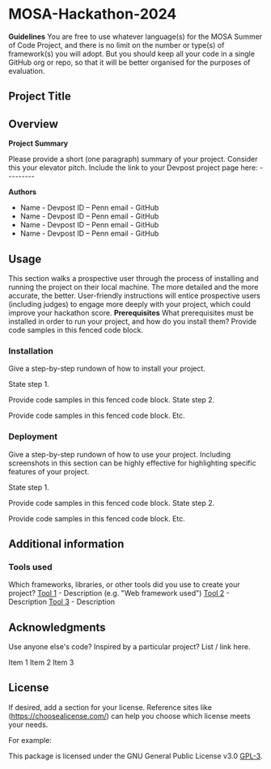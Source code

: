 # MOSA-Hackathon-2024

**Guidelines**
You are free to use whatever language(s) for the MOSA Summer of Code Project, and there is no limit on the number or type(s) of framework(s) you will adopt. But you should keep all your code in a single GitHub org or repo, so that it will be better organised for the purposes of evaluation.

## **Project Title**

## **Overview**

**Project Summary**

Please provide a short (one paragraph) summary of your project. Consider this your elevator pitch.
Include the link to your Devpost project page here:   ---------

**Authors**

- Name - Devpost ID – Penn email - GitHub
- Name - Devpost ID – Penn email - GitHub
- Name - Devpost ID – Penn email - GitHub
- Name - Devpost ID – Penn email - GitHub

## **Usage**
This section walks a prospective user through the process of installing and running the project on their local machine. 
The more detailed and the more accurate, the better. User-friendly instructions will entice prospective users (including judges) to engage more deeply with your project, which could improve your hackathon score.
**Prerequisites**
What prerequisites must be installed in order to run your project, and how do you install them?
Provide code samples in this fenced code block.

### **Installation**
Give a step-by-step rundown of how to install your project.

State step 1.

Provide code samples in this fenced code block.
State step 2.

Provide code samples in this fenced code block.
Etc.

### **Deployment**
Give a step-by-step rundown of how to use your project. Including screenshots in this section can be highly effective for highlighting specific features of your project.

State step 1.

Provide code samples in this fenced code block.
State step 2.

Provide code samples in this fenced code block.
Etc.
## **Additional information**

### **Tools used**
Which frameworks, libraries, or other tools did you use to create your project?
[Tool 1](https://maven.apache.org/) - Description (e.g. "Web framework used")
[Tool 2](https://maven.apache.org/)  - Description 
[Tool 3](https://maven.apache.org/) - Description 

## **Acknowledgments**
Use anyone else's code? Inspired by a particular project? List / link here.

Item 1
Item 2
Item 3

## **License**
If desired, add a section for your license. Reference sites like (https://choosealicense.com/) can help you choose which license meets your needs.

For example:

This package is licensed under the GNU General Public License v3.0 [GPL-3](https://choosealicense.com/licenses/gpl-3.0/).


